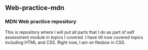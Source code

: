 ## Web-practice-mdn
### MDN Web practice repository
This is repository where I will put all parts that I do as part of self assessment module in topics I covered. 
I have till now covered topics including HTML and CSS. Right now, I am on flexbox in CSS. 
